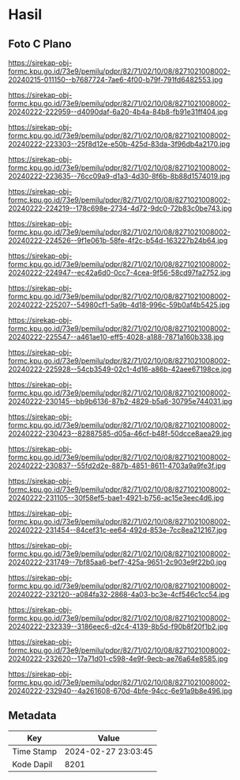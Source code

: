 # Hasil

## Foto C Plano

https://sirekap-obj-formc.kpu.go.id/73e9/pemilu/pdpr/82/71/02/10/08/8271021008002-20240215-011150--b7687724-7ae6-4f00-b79f-791fd6482553.jpg

https://sirekap-obj-formc.kpu.go.id/73e9/pemilu/pdpr/82/71/02/10/08/8271021008002-20240222-222959--d4090daf-6a20-4b4a-84b8-fb91e31ff404.jpg

https://sirekap-obj-formc.kpu.go.id/73e9/pemilu/pdpr/82/71/02/10/08/8271021008002-20240222-223303--25f8d12e-e50b-425d-83da-3f96db4a2170.jpg

https://sirekap-obj-formc.kpu.go.id/73e9/pemilu/pdpr/82/71/02/10/08/8271021008002-20240222-223635--76cc09a9-d1a3-4d30-8f6b-8b88d1574019.jpg

https://sirekap-obj-formc.kpu.go.id/73e9/pemilu/pdpr/82/71/02/10/08/8271021008002-20240222-224219--178c698e-2734-4d72-9dc0-72b83c0be743.jpg

https://sirekap-obj-formc.kpu.go.id/73e9/pemilu/pdpr/82/71/02/10/08/8271021008002-20240222-224526--9f1e061b-58fe-4f2c-b54d-163227b24b64.jpg

https://sirekap-obj-formc.kpu.go.id/73e9/pemilu/pdpr/82/71/02/10/08/8271021008002-20240222-224947--ec42a6d0-0cc7-4cea-9f56-58cd97fa2752.jpg

https://sirekap-obj-formc.kpu.go.id/73e9/pemilu/pdpr/82/71/02/10/08/8271021008002-20240222-225207--54980cf1-5a9b-4d18-996c-59b0af4b5425.jpg

https://sirekap-obj-formc.kpu.go.id/73e9/pemilu/pdpr/82/71/02/10/08/8271021008002-20240222-225547--a461ae10-eff5-4028-a188-7871a160b338.jpg

https://sirekap-obj-formc.kpu.go.id/73e9/pemilu/pdpr/82/71/02/10/08/8271021008002-20240222-225928--54cb3549-02c1-4d16-a86b-42aee67198ce.jpg

https://sirekap-obj-formc.kpu.go.id/73e9/pemilu/pdpr/82/71/02/10/08/8271021008002-20240222-230145--bb9b6136-87b2-4829-b5a6-30795e744031.jpg

https://sirekap-obj-formc.kpu.go.id/73e9/pemilu/pdpr/82/71/02/10/08/8271021008002-20240222-230423--82887585-d05a-46cf-b48f-50dcce8aea29.jpg

https://sirekap-obj-formc.kpu.go.id/73e9/pemilu/pdpr/82/71/02/10/08/8271021008002-20240222-230837--55fd2d2e-887b-4851-8611-4703a9a9fe3f.jpg

https://sirekap-obj-formc.kpu.go.id/73e9/pemilu/pdpr/82/71/02/10/08/8271021008002-20240222-231105--30f58ef5-bae1-4921-b756-ac15e3eec4d6.jpg

https://sirekap-obj-formc.kpu.go.id/73e9/pemilu/pdpr/82/71/02/10/08/8271021008002-20240222-231454--84cef31c-ee64-492d-853e-7cc8ea212167.jpg

https://sirekap-obj-formc.kpu.go.id/73e9/pemilu/pdpr/82/71/02/10/08/8271021008002-20240222-231749--7bf85aa6-bef7-425a-9651-2c903e9f22b0.jpg

https://sirekap-obj-formc.kpu.go.id/73e9/pemilu/pdpr/82/71/02/10/08/8271021008002-20240222-232120--a084fa32-2868-4a03-bc3e-4cf546c1cc54.jpg

https://sirekap-obj-formc.kpu.go.id/73e9/pemilu/pdpr/82/71/02/10/08/8271021008002-20240222-232339--3186eec6-d2c4-4139-8b5d-f90b8f20f1b2.jpg

https://sirekap-obj-formc.kpu.go.id/73e9/pemilu/pdpr/82/71/02/10/08/8271021008002-20240222-232620--17a71d01-c598-4e9f-9ecb-ae76a64e8585.jpg

https://sirekap-obj-formc.kpu.go.id/73e9/pemilu/pdpr/82/71/02/10/08/8271021008002-20240222-232940--4a261608-670d-4bfe-94cc-6e91a9b8e496.jpg


## Metadata

| Key        | Value               |
| ---------- | ------------------- |
| Time Stamp | 2024-02-27 23:03:45 |
| Kode Dapil | 8201                |



